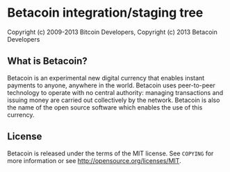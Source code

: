 Betacoin integration/staging tree
==================================

Copyright (c) 2009-2013 Bitcoin Developers,
Copyright (c) 2013 Betacoin Developers

What is Betacoin?
-----------------

Betacoin is an experimental new digital currency that enables instant payments to
anyone, anywhere in the world. Betacoin uses peer-to-peer technology to operate
with no central authority: managing transactions and issuing money are carried
out collectively by the network. Betacoin is also the name of the open source
software which enables the use of this currency.

License
-------

Betacoin is released under the terms of the MIT license. See `COPYING` for more
information or see http://opensource.org/licenses/MIT.
